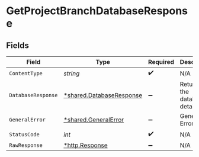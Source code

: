 # GetProjectBranchDatabaseResponse


## Fields

| Field                                                               | Type                                                                | Required                                                            | Description                                                         |
| ------------------------------------------------------------------- | ------------------------------------------------------------------- | ------------------------------------------------------------------- | ------------------------------------------------------------------- |
| `ContentType`                                                       | *string*                                                            | :heavy_check_mark:                                                  | N/A                                                                 |
| `DatabaseResponse`                                                  | [*shared.DatabaseResponse](../../models/shared/databaseresponse.md) | :heavy_minus_sign:                                                  | Returned the database details                                       |
| `GeneralError`                                                      | [*shared.GeneralError](../../models/shared/generalerror.md)         | :heavy_minus_sign:                                                  | General Error                                                       |
| `StatusCode`                                                        | *int*                                                               | :heavy_check_mark:                                                  | N/A                                                                 |
| `RawResponse`                                                       | [*http.Response](https://pkg.go.dev/net/http#Response)              | :heavy_minus_sign:                                                  | N/A                                                                 |